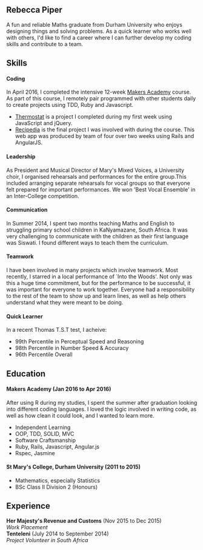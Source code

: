 ## Rebecca Piper

A fun and reliable Maths graduate from Durham University who enjoys designing things and solving problems. As a quick learner who works well with others, I'd like to find a career where I can further develop my coding skills and contribute to a team.

## Skills

#### Coding

In April 2016, I completed the intensive 12-week [Makers Academy](http://www.makersacademy.com/employers/) course. As part of this course, I remotely pair programmed with other students daily to create projects using TDD, Ruby and Javascript.

- [Thermostat](https://github.com/RPiper93/thermostat/tree/master) is a project I completed during my first week using JavaScript and jQuery.
- [Recipedia](https://github.com/RPiper93/Recipes-project) is the final project I was involved with during the course. This web app was produced by team of four over two weeks using Rails and AngularJS.

#### Leadership

As President and Musical Director of Mary's Mixed Voices, a University choir, I organised rehearsals and performances for the entire group.This included arranging separate rehearsals for vocal groups so that everyone felt prepared for important performances. We won 'Best Vocal Ensemble' in an Inter-College competition.


#### Communication

In Summer 2014, I spent two months teaching Maths and English to struggling primary school children in KaNyamazane, South Africa. It was very challenging to communicate with the children as their first language was Siswati. I found different ways to teach them the curriculum.

#### Teamwork

I have been involved in many projects which involve teamwork. Most recently, I starred in a local performance of `Into the Woods'. Not only was this a huge time commitment, but for the performance to be successful, it was important for everyone to work together. Everyone had a responsibility to the rest of the team to show up and learn lines, as well as help others understand what they were meant to be doing.

#### Quick Learner

In a recent Thomas T.S.T test, I acheive:

- 99th Percentile in Perceptual Speed and Reasoning
- 98th Percentile in Number Speed & Accuracy
- 96th Percentile Overall

## Education

#### Makers Academy (Jan 2016 to Apr 2016)

After using R during my studies, I spent the summer after graduation looking into different coding languages. I loved the logic involved in writing code, as well as how clean it could look, and I wanted to learn more.

- Independent Learning
- OOP, TDD, SOLID, MVC
- Software Craftsmanship
- Ruby, Rails, Javascript, Angular.js
- Rspec, Jasmine

#### St Mary's College, Durham University (2011 to 2015)

- Mathematics, especially Statistics
- BSc Class II Division 2 (Honours)

## Experience

**Her Majesty's Revenue and Customs** (Nov 2015 to Dec 2015)  
*Work Placement*  
**Tenteleni** (July 2014 to September 2014)  
*Project Volunteer in South Africa*
